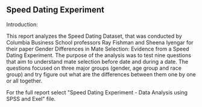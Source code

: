 ## Speed Dating Experiment  

Introduction: 

This report analyzes the Speed Dating Dataset, that was conducted by Columbia Business School professors Ray Fishman and Sheena Iyengar for their paper Gender Differences in Mate Selection: Evidence from a Speed Dating Experiment. 
The purpose of the analysis was to test nine questions that aim to understand mate selection before date and during a date. The questions focused on three major groups (gender, age group and race group) and try figure out what are the differences between them one by one or all together. 

For the full report select "Speed Dating Experiment - Data Analysis using SPSS and Exel" file. 


